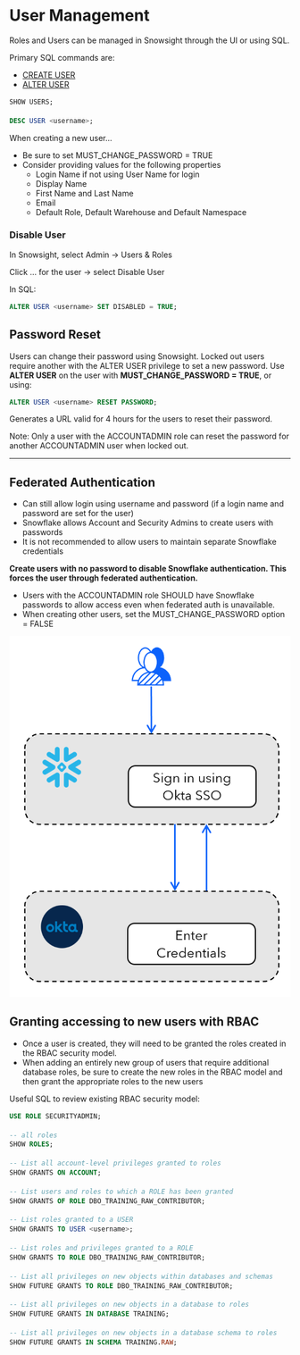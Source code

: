 # User Management

Roles and Users can be managed in Snowsight through the UI or using SQL.

Primary SQL commands are:

- [CREATE USER](https://docs.snowflake.com/en/sql-reference/sql/create-user)
- [ALTER USER](https://docs.snowflake.com/en/sql-reference/sql/alter-user)

```sql
SHOW USERS;

DESC USER <username>;
```

When creating a new user...

- Be sure to set MUST_CHANGE_PASSWORD = TRUE
- Consider providing values for the following properties
  - Login Name if not using User Name for login
  - Display Name
  - First Name and Last Name
  - Email
  - Default Role, Default Warehouse and Default Namespace

### Disable User

In Snowsight, select Admin -> Users & Roles

Click ... for the user -> select Disable User

In SQL:

```sql
ALTER USER <username> SET DISABLED = TRUE;
```

## Password Reset

Users can change their password using Snowsight. Locked out users require another with the ALTER USER privilege to set a new password.
Use **ALTER USER** on the user with **MUST_CHANGE_PASSWORD = TRUE**, or using:

```sql
ALTER USER <username> RESET PASSWORD;
```

Generates a URL valid for 4 hours for the users to reset their password.

Note: Only a user with the ACCOUNTADMIN role can reset the password for another ACCOUNTADMIN user when locked out.

----

## Federated Authentication

- Can still allow login using username and password (if a login name and password are set for the user)
- Snowflake allows Account and Security Admins to create users with passwords
- It is not recommended to allow users to maintain separate Snowflake credentials
  
**Create users with no password to disable Snowflake authentication. This forces the user through federated authentication.**

- Users with the ACCOUNTADMIN role SHOULD have Snowflake passwords to allow access even when federated auth is unavailable.
- When creating other users, set the MUST_CHANGE_PASSWORD option = FALSE

![image](/images/rbac-federated-auth.png)

## Granting accessing to new users with RBAC

- Once a user is created, they will need to be granted the roles created in the RBAC security model.
- When adding an entirely new group of users that require additional database roles, be sure to create the new roles in the RBAC model and then grant the appropriate roles to the new users

Useful SQL to review existing RBAC security model:

```sql
USE ROLE SECURITYADMIN;

-- all roles
SHOW ROLES;

-- List all account-level privileges granted to roles
SHOW GRANTS ON ACCOUNT;

-- List users and roles to which a ROLE has been granted
SHOW GRANTS OF ROLE DBO_TRAINING_RAW_CONTRIBUTOR;

-- List roles granted to a USER
SHOW GRANTS TO USER <username>;

-- List roles and privileges granted to a ROLE
SHOW GRANTS TO ROLE DBO_TRAINING_RAW_CONTRIBUTOR;

-- List all privileges on new objects within databases and schemas
SHOW FUTURE GRANTS TO ROLE DBO_TRAINING_RAW_CONTRIBUTOR;

-- List all privileges on new objects in a database to roles
SHOW FUTURE GRANTS IN DATABASE TRAINING;

-- List all privileges on new objects in a database schema to roles
SHOW FUTURE GRANTS IN SCHEMA TRAINING.RAW;
```
